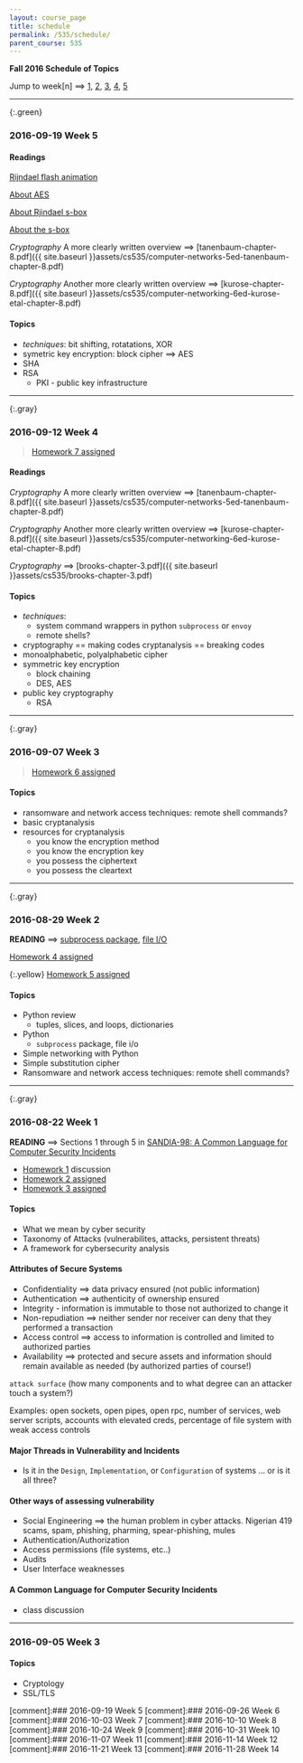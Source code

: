 ```yaml
---
layout: course_page
title: schedule
permalink: /535/schedule/
parent_course: 535
---
```


**Fall 2016 Schedule of Topics**

Jump to week[n] ==> [1](#week-1), [2](#week-2), [3](#week-3), [4](#week-4), [5](#week-5)

---

{:.green}
### 2016-09-19 Week 5 

#### Readings

[Rijndael flash animation](http://www.formaestudio.com/rijndaelinspector/archivos/Rijndael_Animation_v4_eng.swf)

[About AES](https://en.wikipedia.org/wiki/Advanced_Encryption_Standard)

[About Rjindael s-box](https://en.wikipedia.org/wiki/Rijndael_S-box)

[About the s-box](http://crypto.stackexchange.com/questions/10996/how-are-the-aes-s-boxes-calculated)

*Cryptography* A more clearly written overview ==> [tanenbaum-chapter-8.pdf]({{ site.baseurl }}assets/cs535/computer-networks-5ed-tanenbaum-chapter-8.pdf)

*Cryptography* Another more clearly written overview ==> [kurose-chapter-8.pdf]({{ site.baseurl }}assets/cs535/computer-networking-6ed-kurose-etal-chapter-8.pdf)

#### Topics
* *techniques*: bit shifting, rotatations, XOR
* symetric key encryption: block cipher ==> AES
* SHA
* RSA
	* PKI - public key infrastructure


---


{:.gray}
### 2016-09-12 Week 4 

> [Homework 7 assigned](/535/hw7/)

#### Readings

*Cryptography* A more clearly written overview ==> [tanenbaum-chapter-8.pdf]({{ site.baseurl }}assets/cs535/computer-networks-5ed-tanenbaum-chapter-8.pdf)

*Cryptography* Another more clearly written overview ==> [kurose-chapter-8.pdf]({{ site.baseurl }}assets/cs535/computer-networking-6ed-kurose-etal-chapter-8.pdf)

*Cryptography* ==> [brooks-chapter-3.pdf]({{ site.baseurl }}assets/cs535/brooks-chapter-3.pdf)


#### Topics
* *techniques*: 
	- system command wrappers in python ```subprocess``` or ```envoy```
	- remote shells? 
* cryptography == making codes cryptanalysis == breaking codes
* monoalphabetic, polyalphabetic cipher
* symmetric key encryption
	- block chaining 
	- DES, AES
* public key cryptography
	- RSA

---

{:.gray}
### 2016-09-07 Week 3


> [Homework 6 assigned](/535/hw6/)

#### Topics
* ransomware and network access techniques: remote shell commands?
* basic cryptanalysis
* resources for cryptanalysis
	- you know the encryption method
	- you know the encryption key
	- you possess the ciphertext
	- you possess the cleartext

---

{:.gray}
### 2016-08-29 Week 2

**READING** ==> [subprocess package](https://docs.python.org/2/library/subprocess.html), [file I/O](https://docs.python.org/2/tutorial/inputoutput.html#reading-and-writing-files)

[Homework 4 assigned](/535/hw4/)

{:.yellow} 
[Homework 5 assigned](/535/hw5/)

#### Topics
* Python review
	- tuples, slices, and loops, dictionaries
* Python
	- ```subprocess``` package, file i/o
* Simple networking with Python
* Simple substitution cipher
* Ransomware and network access techniques: remote shell commands?

---

{:.gray}
### 2016-08-22 Week 1

**READING** ==> Sections 1 through 5 in [SANDIA-98: A Common Language for Computer Security Incidents](http://prod.sandia.gov/techlib/access-control.cgi/1998/988667.pdf)

- [Homework 1](/535/hw1/) discussion
- [Homework 2 assigned](/535/hw2/)
- [Homework 3 assigned](/535/hw3/)

#### Topics

* What we mean by cyber security
* Taxonomy of Attacks (vulnerabilites, attacks, persistent threats)
* A framework for cybersecurity analysis

#### Attributes of Secure Systems

- Confidentiality ==> data privacy ensured (not public information)
- Authentication ==> authenticity of ownership ensured
- Integrity - information is immutable to those not authorized to change it
- Non-repudiation ==> neither sender nor receiver can deny that they performed a transaction
- Access control ==> access to information is controlled and limited to authorized parties
- Availability ==> protected and secure assets and information should remain available as needed (by authorized parties of course!)

```attack surface``` (how many components and to what degree can an attacker touch a system?) 

Examples: open sockets, open pipes, open rpc, number of services, web server scripts, accounts with elevated creds, percentage of file system with weak access controls

#### Major Threads in Vulnerability and Incidents

- Is it in the ```Design```, ```Implementation```, or ```Configuration``` of systems ... or is it all three?

#### Other ways of assessing vulnerability

- Social Engineering ==> the human problem in cyber attacks. Nigerian 419 scams, spam, phishing, pharming, spear-phishing, mules
- Authentication/Authorization
- Access permissions (file systems, etc..)
- Audits
- User Interface weaknesses

#### A Common Language for Computer Security Incidents

* class discussion

---

### 2016-09-05 Week 3
#### Topics
* Cryptology
* SSL/TLS


[comment]:### 2016-09-19 Week 5 
[comment]:### 2016-09-26 Week 6 
[comment]:### 2016-10-03 Week 7
[comment]:### 2016-10-10 Week 8 
[comment]:### 2016-10-24 Week 9
[comment]:### 2016-10-31 Week 10 
[comment]:### 2016-11-07 Week 11
[comment]:### 2016-11-14 Week 12
[comment]:### 2016-11-21 Week 13
[comment]:### 2016-11-28 Week 14

 



